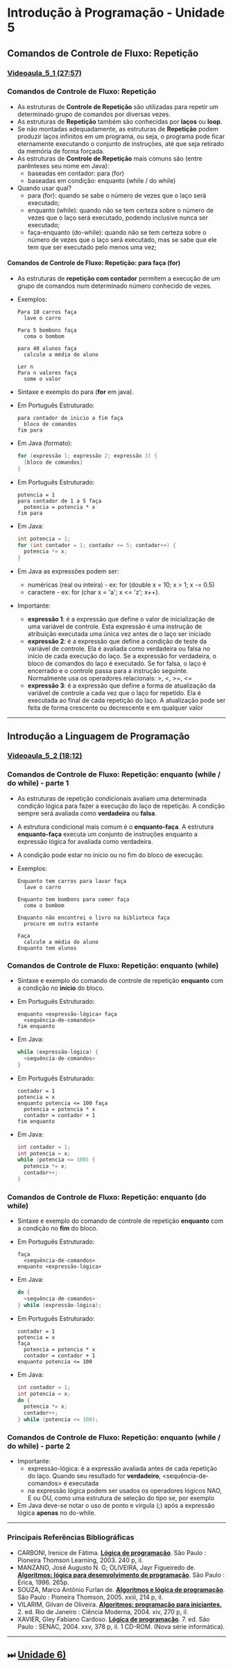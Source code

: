 # Introdução à Programação - Unidade 5

## Comandos de Controle de Fluxo: Repetição

### [Videoaula_5_1 (27:57)](<https://furb-my.sharepoint.com/:v:/g/personal/dalton_furb_br/Ef5OfUf2PpBGjvq58tiSwS4BIheBeuTITeNlwfl-Wbxsaw?e=zXf9KK> "link alternativo da primeira videoaula da unidade 5")  

### Comandos de Controle de Fluxo​: Repetição

- As estruturas de **Controle de Repetição** são utilizadas para repetir um determinado grupo de comandos por diversas vezes.​  
- As estruturas de **Repetição** também são conhecidas por **laços** ou **loop**.​  
- Se não montadas adequadamente, as estruturas de **Repetição** podem produzir laços infinitos em um programa, ou seja, o programa pode ficar eternamente executando o conjunto de instruções, até que seja retirado da memória de forma forçada.  
- As estruturas de **Controle de Repetição** mais comuns são (entre parênteses seu nome em Java):​  
  - baseadas em contador: para (for)​  
  - baseadas em condição: enquanto (while / do while)  
- Quando usar qual?​  
  - para (for): quando se sabe o número de vezes que o laço será executado;​  
  - enquanto (while): quando não se tem certeza sobre o número de vezes que o laço será executado, podendo inclusive nunca ser executado;​  
  - faça-enquanto (do-while): quando não se tem certeza sobre o número de vezes que o laço será executado, mas se sabe que ele tem que ser executado pelo menos uma vez;​  

#### Comandos de Controle de Fluxo​: Repetição: para faça (for)

- As estruturas de **repetição com contador** permitem a execução de um grupo de comandos num determinado número conhecido de vezes.  
- Exemplos:  
  
      Para 10 carros faça  
        lave o carro  
      
      Para 5 bombons faça  
        coma o bombom  

      para 40 alunos faça  
        calcule a média do aluno  

      Ler n  
      Para n valores faça  
        some o valor  

- Sintaxe e exemplo do para (**for** em java).  
- Em Português Estruturado:​  

      para contador de inicio a fim faça  
        bloco de comandos  
      fim para  

- Em Java (formato):​  

  ```java  
  for (expressão 1; expressão 2; expressão 3) {​  
    [bloco de comandos]​  
  }  
  ```  

- Em Português Estruturado:​  

      potencia = 1  
      para contador de 1 a 5 faça  
        potencia = potencia * x  
      fim para  

- Em Java:​  

  ```java  
  int potencia = 1;  
  for (int contador = 1; contador <= 5; contador++) {  
    potencia *= x;  
  }  
  ```  

- Em Java as expressões podem ser:​  
  - numéricas (real ou inteira) -  ex: for (double x = 10; x > 1; x -= 0.5)​  
  - caractere - ex: for (char x = 'a'; x <= 'z'; x++).  

- Importante:​  
  - **expressão 1**: é a expressão que define o valor de inicialização de uma variável de controle. Esta expressão é uma instrução de atribuição executada uma única vez antes de o laço ser iniciado​  
  - **expressão 2**: é a expressão que define a condição de teste da variável de controle. Ela é avaliada como verdadeira ou falsa no início de cada execução do laço. Se a expressão for verdadeira, o bloco de comandos do laço é executado. Se for falsa, o laço é encerrado e o controle passa para a instrução seguinte. Normalmente usa os operadores relacionais: >, <, >=, <=​  
  - **expressão 3**: é a expressão que define a forma de atualização da variável de controle a cada vez que o laço for repetido. Ela é executada ao final de cada repetição do laço. A atualização pode ser feita de forma crescente ou decrescente e em qualquer valor  

----------

## Introdução a Linguagem de Programação

### [Videoaula_5_2 (18:12)](<https://furb-my.sharepoint.com/:v:/g/personal/dalton_furb_br/EQ4jF9-zHZZDo4auco41Rb0BJAhU3SLF1mVdNKuiQLwsRA?e=RWa2D5> "link alternativo da segunda videoaula da unidade 5")  

### Comandos de Controle de Fluxo​: Repetição: enquanto (while / do while) - parte 1

- As estruturas de repetição condicionais avaliam uma determinada condição lógica para fazer a execução do laço de repetição. A condição sempre será avaliada como **verdadeira** ou **falsa**.  
- A estrutura condicional mais comum é o **enquanto-faça**. A estrutura **enquanto-faça** executa um conjunto de instruções enquanto a expressão lógica for avaliada como verdadeira.​
- A condição pode estar no início ou no fim do bloco de execução.  

- Exemplos:  
  
      Enquanto tem carros para lavar faça  
        lave o carro  
      
      Enquanto tem bombons para comer faça​  
        coma o bombom  

      Enquanto não encontrei o livro na biblioteca faça​  
        procure em outra estante​  

      Faça  
        calcule a média do aluno​  
      Enquanto tem alunos​  

### Comandos de Controle de Fluxo​: Repetição: enquanto (while)

- Sintaxe e exemplo do comando de controle de repetição **enquanto** com a condição no **início** do bloco.  

- Em Português Estruturado:​  

      enquanto <expressão-lógica> faça  
        <sequência-de-comandos>  
      fim enquanto  

- Em Java:​  
  
  ```java  
  while (expressão-lógica) {  
    <sequência-de-comandos>  
  }  
  ```  

- Em Português Estruturado:​  

      contador = 1  
      potencia = x  
      enquanto potencia <= 100 faça  
        potencia = potencia * x  
        contador = contador + 1  
      fim enquanto  

- Em Java:​  

  ```java  
  int contador = 1;  
  int potencia = x;  
  while (potencia <= 100) {  
    potencia *= x;  
    contador++;  
  }  
  ```  

### Comandos de Controle de Fluxo​: Repetição: enquanto (do while)

- Sintaxe e exemplo do comando de controle de repetição **enquanto** com a condição no **fim** do bloco.  

- Em Português Estruturado:​  

      faça  
        <sequência-de-comandos>  
      enquanto <expressão-lógica>  

- Em Java:​  

  ```java  
  do {  
    <sequência-de-comandos>  
  } while (expressão-lógica);  
  ```  

- Em Português Estruturado:​  

      contador = 1  
      potencia = x  
      faça  
        potencia = potencia * x  
        contador = contador + 1  
      enquanto potencia <= 100  

- Em Java:​  

  ```java  
  int contador = 1;  
  int potencia = x;  
  do {  
    potencia *= x;  
    contador++;  
  } while (potencia <= 100);  
  ```  

### Comandos de Controle de Fluxo​: Repetição: enquanto (while / do while) - parte 2

- Importante:  
  - expressão-lógica: é a expressão avaliada antes de cada repetição do laço. Quando seu resultado for **verdadeiro**, <sequência-de-comandos> é executada​  
  - na expressão lógica podem ser usados os operadores lógicos NAO, E ou OU, como uma estrutura de seleção do tipo se, por exemplo​  
- Em Java deve-se notar o uso de ponto e vírgula (;) após a expressão lógica **apenas** no do-while.​  

----------

### Principais Referências Bibliográficas​

- CARBONI, Irenice de Fátima. **[Lógica de programação](<https://bu.furb.br/consulta/portalConsulta/recuperaMfnCompleto.php?menu=rapida&CdMFN=265888>)**. São Paulo : Pioneira Thomson Learning, 2003. 240 p, il.​  
- MANZANO, José Augusto N. G; OLIVEIRA, Jayr Figueiredo de. **[Algoritmos: lógica para desenvolvimento de programação](<https://bu.furb.br/consulta/portalConsulta/recuperaMfnCompleto.php?menu=rapida&CdMFN=98280>)**. São Paulo : Erica, 1996. 265p.​
- SOUZA, Marco Antônio Furlan de. **[Algoritmos e lógica de programação](<https://bu.furb.br/consulta/portalConsulta/recuperaMfnCompleto.php?menu=rapida&CdMFN=306850>)**. São Paulo : Pioneira Thomson, 2005. xxiii, 214 p, il.  
- VILARIM, Gilvan de Oliveira.
  **[Algoritmos: programação para iniciantes.](<https://bu.furb.br/consulta/portalConsulta/recuperaMfnCompleto.php?menu=rapida&CdMFN=319911>)**
  2. ed. Rio de Janeiro : Ciência Moderna, 2004. xiv, 270 p, il.​  
- XAVIER, Gley Fabiano Cardoso. **[Lógica de programação](<https://bu.furb.br/consulta/portalConsulta/recuperaMfnCompleto.php?menu=rapida&CdMFN=267002>)**. 7. ed. São Paulo : SENAC, 2004. xxv, 378 p, il. 1 CD-ROM. (Nova série informática).​  

----------

## ⏭ [Unidade 6)](../Unidade6/README.md "Unidade 6")  
